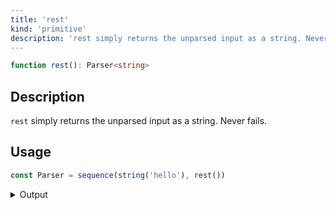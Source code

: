 ```yaml
---
title: 'rest'
kind: 'primitive'
description: 'rest simply returns the unparsed input as a string. Never fails.'
---
```


```typescript {{ withLineNumbers: false }}
function rest(): Parser<string>
```

## Description

`rest` simply returns the unparsed input as a string. Never fails.

## Usage

```typescript
const Parser = sequence(string('hello'), rest())
```

<details>
  <summary>Output</summary>

  ### Success

  ```typescript
  run(Parser).with('hello world')

  {
    isOk: true,
    pos: 11,
    value: ['hello', ' world']
  }
  ```
</details>
